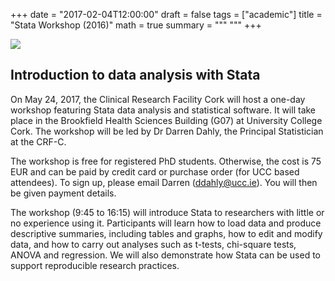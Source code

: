 +++
date = "2017-02-04T12:00:00"
draft = false
tags = ["academic"]
title = "Stata Workshop (2016)"
math = true
summary = """
"""
+++


![](http://dantalus.github.io/img/crfc_banner.jpg)

## Introduction to data analysis with Stata ##

On May 24, 2017, the Clinical Research Facility Cork will host a one-day workshop featuring Stata data analysis and statistical software. It will take place in the Brookfield Health Sciences Building (G07) at University College Cork. The workshop will be led by Dr Darren Dahly, the Principal Statistician at the CRF-C. 

The workshop is free for registered PhD students. Otherwise, the cost is 75 EUR and can be paid by credit card or purchase order (for UCC based attendees). To sign up, please email Darren (ddahly@ucc.ie). You will then be given payment details. 

The workshop (9:45 to 16:15) will introduce Stata to researchers with little or no experience using it. Participants will learn how to load data and produce descriptive summaries, including tables and graphs, how to edit and modify data, and how to carry out analyses such as t-tests, chi-square tests, ANOVA and regression. We will also demonstrate how Stata can be used to support reproducible research practices.  

